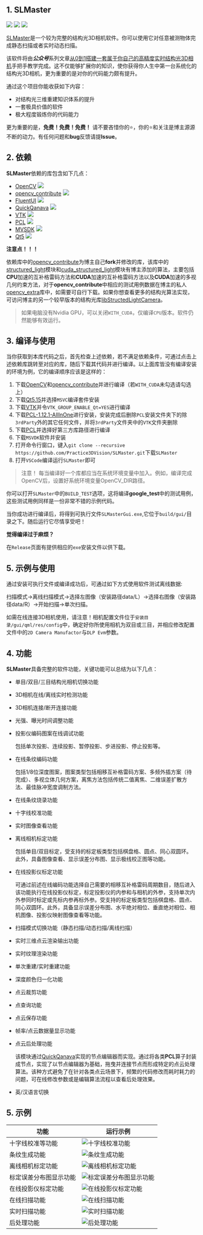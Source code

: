 ## 1. SLMaster
<img ref="https://github.com/Practice3DVision/SLMaster/releases/tag/v1.2.0" src="https://img.shields.io/badge/release-v1.2.0-blue" /> <img src="https://img.shields.io/badge/windows11-passing-rgb(0, 255, 0)" />  <img src="https://img.shields.io/badge/ubuntu22.04-Prepare for testing-rgb(255, 165, 0)" />

[SLMaster](https://github.com/Practice3DVision/SLMaster)是一个较为完整的结构光3D相机软件。你可以使用它对任意被测物体完成静态扫描或者实时动态扫描。

该软件将由***公众号***系列文章[从0到1搭建一套属于你自己的高精度实时结构光3D相机](https://mp.weixin.qq.com/s/E8K3892eNVJfgpMUHtf9Lw)手把手教学完成。这不仅能够扩展你的知识，使你获得你人生中第一台系统化的结构光3D相机，更为重要的是对你的代码能力颇有提升。

通过这个项目你能收获如下内容：
- 对结构光三维重建知识体系的提升
- 一套极具价值的软件
- 极大程度锻炼你的代码能力

更为重要的是，**免费！免费！免费！** 请不要吝惜你的⭐，你的⭐和关注是博主源源不断的动力。有任何问题和**bug**反馈请提**Issue**。

## 2. 依赖
**SLMaster**依赖的库包含如下几点：
- [OpenCV](https://github.com/opencv/opencv.git) <img src="https://img.shields.io/badge/v4.8.0-passing-rgb(0, 255, 0)" />
- [opencv_contribute](https://github.com/Practice3DVision/opencv_contrib) <img src="https://img.shields.io/badge/博主仓库-passing-rgb(0, 255, 0)" />
- [FluentUI](https://github.com/Practice3DVision/SLMaster/tree/master/FluentUI) <img src="https://img.shields.io/badge/项目内包含（博主对部分代码进行了修改）-passing-rgb(0, 255, 0)" />
- [QuickQanava](https://github.com/cneben/QuickQanava/tree/2.4.1) <img src="https://img.shields.io/badge/v2.4.1-passing-rgb(0, 255, 0)" />
- [VTK](https://github.com/Kitware/VTK/tree/v9.2.0) <img src="https://img.shields.io/badge/v9.2.0-passing-rgb(0, 255, 0)" />
- [PCL](https://github.com/PointCloudLibrary/pcl/tree/pcl-1.12.1) <img src="https://img.shields.io/badge/v1.12.1-passing-rgb(0, 255, 0)" /> 
- [MVSDK](https://www.irayple.com/cn/serviceSupport/downloadCenter/18?p=17) <img src="https://img.shields.io/badge/v2.3.5-passing-rgb(0, 255, 0)" />
- [Qt5](https://doc.qt.io/qt-5/index.html) <img src="https://img.shields.io/badge/v5.15.14-passing-rgb(0, 255, 0)" />

**注意点！！！**

依赖库中的[opencv_contribute](https://github.com/Practice3DVision/opencv_contrib)为博主自己**fork**并修改的库，该库中的[structured_light](https://github.com/Practice3DVision/opencv_contrib/tree/liuyunhuang/modules/structured_light)模块和[cuda_structured_light](https://github.com/Practice3DVision/opencv_contrib/tree/liuyunhuang/modules/cudastructuredlight)模块有博主添加的算法，主要包括**CPU**加速的互补格雷码方法和**CUDA**加速的互补格雷码方法以及**CUDA**加速的多视几何约束方法，对于**opencv_contribute**中相应的测试用例数据在博主的私人[opencv_extra](https://github.com/Practice3DVision/opencv_extra)库中，如需要可自行下载。如果你想查看更多的结构光算法实现，可访问博主的另一个较早版本的结构光库[libStructedLightCamera](https://github.com/Practice3DVision/libStructedLightCamera)。

> 如果电脑没有Nvidia GPU，可以关闭`WITH_CUDA`，仅编译`CPU`版本。软件仍然能够有效运行。

## 3. 编译与使用
当你获取到本库代码之后，首先检查上述依赖，若不满足依赖条件，可通过点击上述依赖库跳转至对应的库，随后下载其代码并进行编译。以上面库皆没有编译安装的环境为例，它的编译顺序应该是这样的：

1. 下载[OpenCV](https://github.com/opencv/opencv.git)和[opencv_contribute](https://github.com/Practice3DVision/opencv_contrib)并进行编译（若`WITH_CUDA`未勾选请勾选上）
2. 下载[Qt5.15](https://doc.qt.io/qt-5/index.html)并选择`MSVC`编译套件安装
3. 下载[VTK](https://github.com/Kitware/VTK/tree/v9.2.0)并令`VTK_GROUP_ENABLE_Qt=YES`进行编译
4. 下载[PCL-1.12.1-AllInOne](https://github.com/PointCloudLibrary/pcl/releases)进行安装，安装完成后删除`PCL`安装文件夹下的除`3rdParty`外的其它任何文件，并将`3rdParty`文件夹中的`VTK`文件夹删除
5. 下载[PCL](https://github.com/PointCloudLibrary/pcl/tree/pcl-1.12.1)并选择好第三方库路径进行编译
6. 下载`MSVDK`软件并安装
7. 打开命令行窗口，键入`git clone --recursive https://github.com/Practice3DVision/SLMaster.git`下载`SLMaster`
8. 打开`VSCode`编译运行`SLMaster`即可

> 注意！
> 每当编译好一个库都应当在系统环境变量中加入。例如，编译完成OpenCV后，设置好系统环境变量OpenCV_DIR路径。


你可以打开`SLMaster`中的`BUILD_TEST`选项，这将编译**google_test**中的测试用例，这些测试用例同样是一份非常不错的示例代码。

当你成功进行编译后，将得到可执行文件`SLMasterGui.exe`,它位于`build/gui/`目录之下。随后运行它尽情享受吧！

**觉得编译过于麻烦？**

在`Release`页面有提供相应的`exe`安装文件以供下载。

## 5. 示例与使用

通过安装可执行文件或编译成功后，可通过如下方式使用软件测试离线数据:

扫描模式->离线扫描模式->选择左图像（安装路径data/L）->选择右图像（安装路径data/R）->开始扫描->单次扫描。

如需在线连接3D相机使用，请注意！相机配置文件位于`安装目录/gui/qml/res/config`中，确定好你所使用相机为双目或三目，并相应修改配置文件中的`2D Camera Manufactor`与`DLP Evm`参数。

## 4. 功能
**SLMaster**具备完整的软件功能，关键功能可以总结为以下几点：
- 单目/双目/三目结构光相机切换功能
- 3D相机在线/离线实时检测功能
- 3D相机连接/断开连接功能
- 光强、曝光时间调整功能
- 投影仪编码图案在线调试功能
  
  包括单次投影、连续投影、暂停投影、步进投影、停止投影等。
- 在线条纹编码功能
  
  包括1/8位深度图案，图案类型包括相移互补格雷码方案、多频外插方案（待完成）、多视立体几何方案，离焦方法包括传统二值离焦、二维误差扩散方法、最佳脉冲宽度调制方法。
- 在线条纹烧录功能
- 十字线校准功能
- 实时图像查看功能
- 离线相机标定功能
  
  包括单目/双目标定，受支持的标定板类型包括棋盘格、圆点、同心双圆环。此外，具备图像查看、显示误差分布图、显示极线校正图等功能。
- 在线投影仪标定功能
  
  可通过前述在线编码功能选择自己需要的相移互补格雷码周期数目，随后进入该功能执行在线投影仪标定，标定投影仪的内参和与相机的外参，支持单次内外参同时标定或先标内参再标外参。受支持的标定板类型包括棋盘格、圆点、同心双圆环。此外，具备显示误差分布图、水平绝对相位、垂直绝对相位、相机图像、投影仪映射图像查看等功能。
- 扫描模式切换功能（静态扫描/动态扫描/离线扫描）
- 实时三维点云渲染输出功能
- 实时纹理渲染功能
- 单次重建/实时重建功能
- 深度颜色归一化功能
- 点云裁剪功能
- 点查询功能
- 点云保存功能
- 帧率/点云数据量显示功能
- 点云后处理功能 
  
  该模块通过[QuickQanava](https://github.com/cneben/QuickQanava)实现的节点编辑器而实现。通过将各类**PCL**算子封装成节点，实现了以节点编辑器为基础，拖曳并连接节点而形成特定的点云处理算法。该种方式避免了在针对各类点云场景下，频繁的代码修改而耗时耗力的问题，可在线修改参数或是编辑算法流程以查看后处理效果。
- 英/汉语言切换
## 5. 示例
|功能|运行示例|
|-|-|
|十字线校准等功能|![十字线校准功能](doc/tenline.png)|
|条纹生成功能|![条纹生成功能](doc/stripe_create.png)|
|离线相机标定功能|![离线相机标定功能](doc/calibration.png)|
|标定误差分布图显示功能|![标定误差分布图显示功能](doc/error_distribute.png)|
|在线投影仪标定功能|![在线投影仪标定功能](doc/online_calinbration.png)
|在线扫描功能|![在线扫描功能](doc/online_scan.png)|
|实时扫描功能|![实时扫描功能](doc/04.gif)|
|后处理功能|![后处理功能](doc/post_process.png)|